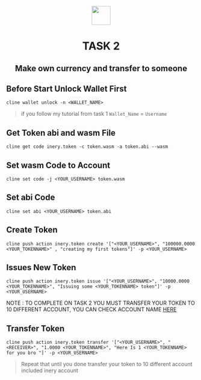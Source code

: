 <p align="center">
    <img  href="inery.io" height="50" height="auto" src="https://user-images.githubusercontent.com/38981255/184088981-3f7376ae-7039-4915-98f5-16c3637ccea3.PNG"">
</p>

<h1 align="center">TASK 2</h1>
<h2 align="center">Make own currency and transfer to someone</h2>

## Before Start Unlock Wallet First
```
cline wallet unlock -n <WALLET_NAME>
```

> if you follow my tutorial from task 1 `Wallet_Name` = `Username`

## Get Token abi and wasm File
```
cline get code inery.token -c token.wasm -a token.abi --wasm
```

## Set wasm Code to Account
```
cline set code -j <YOUR_USERNAME> token.wasm
```

## Set abi Code
```
cline set abi <YOUR_USERNAME> token.abi
```

## Create Token
```
cline push action inery.token create '["<YOUR_USERNAME>", "100000.0000 <YOUR_TOKENNAME>" , "creating my first tokens"]' -p <YOUR_USERNAME>
```

## Issues New Token
```
cline push action inery.token issue '["<YOUR_USERNAME>", "10000.0000 <YOUR_TOKENNAME>", "Issuing some <YOUR_TOKENNAME> token"]' -p <YOUR_USERNAME>
```

NOTE : TO COMPLETE ON TASK 2 YOU MUST TRANSFER YOUR TOKEN TO 10 DIFFERENT ACCOUNT, YOU CAN CHECK ACCOUNT NAME <a href="https://explorer.inery.io/" target="_blank">HERE</a>

## Transfer Token 
```
cline push action inery.token transfer '["<YOUR_USERNAME>", "<RECEIVER>", "1.0000 <YOUR_TOKENNAME>", "Here Is 1 <YOUR_TOKENNAME> for you bro "]' -p <YOUR_USERNAME>
```

> Repeat that until you done transfer your token to 10 different account included inery account
